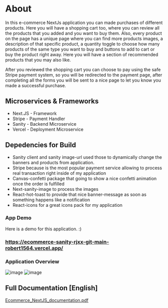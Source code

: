 # About

In this e-commerce NextJs application you can made purchases of different products. Here you will have a shopping cart too, where you can review all the products that you added and you want to buy them. Also, every product on the page has a unique page where you can find more products images, a description of that specific product, a quantity toggle to choose how many products of the same type you want to buy and buttons to add to cart or buy the product right away. Here you will have a section of recommended products that you may also like.

After you reviewed the shopping cart you can choose to pay using the safe Stripe payment system, so you will be redirected to the payment page, after completing all the forms you will be sent to a nice page to let you know you made a successful purchase.


## Microservices & Frameworks

  - Next.JS - Framework
  - Stripe - Payment Handler
  - Sanity - Backend Microservice
  - Vercel - Deployment Microservice


## Depedencies for Build

 -	Sanity client and sanity image-url used those to dynamically change the banners and products from application.
 -	Stripe because is the most popular payment service allowing to process real transaction right inside of my application
 -	Canvas-confetti package that going to show a nice confetti animation once the order is fulfilled
 -	Next-sanity-image to process the images
 -	React-hot-toast to provide that nice banner-message as soon as something happens like a notification
 -	React-icons for a great icons pack for my application


### App Demo

Here is a demo for this application. :)

### https://ecommerce-sanity-rjxx-git-main-robert1564.vercel.app/

### Application Overview

![image](https://user-images.githubusercontent.com/52401139/218121584-0e4f7bc5-b755-4b73-a2ba-8be9bac6cfc1.png)
![image](https://user-images.githubusercontent.com/52401139/218121832-002b7ea9-c308-41b0-a016-3eb6477f507a.png)

## Full Documentation [English]

[Ecommerce_NextJS_documentation.pdf](https://github.com/robert1564/ecommerce_sanity/files/10708536/Ecommerce_NextJS_documentation.pdf)

